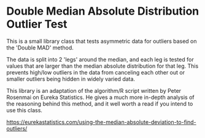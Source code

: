 # Double Median Absolute Distribution Outlier Test

This is a small library class that tests asymmetric data for outliers based on the 'Double MAD' method.

The data is split into 2 'legs' around the median, and each leg is tested for values that are larger than the
median absolute distribution for that leg.  This prevents high/low outliers in the data from canceling each other out
or smaller outliers being hidden in widely varied data.

This library is an adaptation of the algorithm/R script written by Peter Rosenmai on Eureka Statistics.  He gives a much more
in-depth analysis of the reasoning behind this method, and it well worth a read if you intend to use this class.

https://eurekastatistics.com/using-the-median-absolute-deviation-to-find-outliers/
